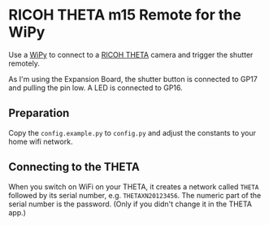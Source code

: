 RICOH THETA m15 Remote for the WiPy
===================================

Use a [WiPy](http://wipy.io/) to connect to a [RICOH THETA](https://theta360.com/) camera
and trigger the shutter remotely.

As I'm using the Expansion Board, the shutter button is connected to GP17 and pulling the pin low.
A LED is connected to GP16.


Preparation
-----------

Copy the `config.example.py` to `config.py` and adjust the constants to your home wifi network.


Connecting to the THETA
-----------------------

When you switch on WiFi on your THETA, it creates a network called `THETA` followed by its serial
number, e.g. `THETAXN20123456`. The numeric part of the serial number is the password.
(Only if you didn't change it in the THETA app.)
